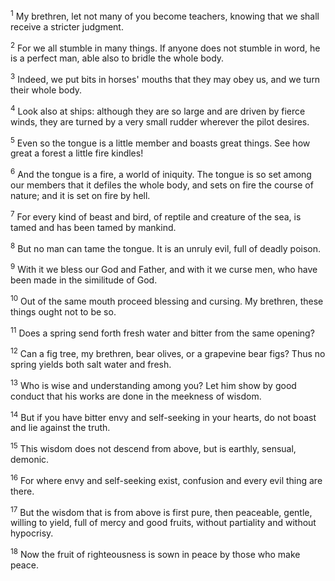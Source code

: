 <sup>1</sup> 
My brethren, let not many of you become teachers, knowing that we shall receive a stricter judgment. 

<sup>2</sup> 
For we all stumble in many things. If anyone does not stumble in word, he is a perfect man, able also to bridle the whole body. 

<sup>3</sup> 
Indeed, we put bits in horses' mouths that they may obey us, and we turn their whole body. 

<sup>4</sup> 
Look also at ships: although they are so large and are driven by fierce winds, they are turned by a very small rudder wherever the pilot desires. 

<sup>5</sup> 
Even so the tongue is a little member and boasts great things. See how great a forest a little fire kindles! 

<sup>6</sup> 
And the tongue is a fire, a world of iniquity. The tongue is so set among our members that it defiles the whole body, and sets on fire the course of nature; and it is set on fire by hell. 

<sup>7</sup> 
For every kind of beast and bird, of reptile and creature of the sea, is tamed and has been tamed by mankind. 

<sup>8</sup> 
But no man can tame the tongue. It is an unruly evil, full of deadly poison. 

<sup>9</sup> 
With it we bless our God and Father, and with it we curse men, who have been made in the similitude of God. 

<sup>10</sup> 
Out of the same mouth proceed blessing and cursing. My brethren, these things ought not to be so. 

<sup>11</sup> 
Does a spring send forth fresh water and bitter from the same opening? 

<sup>12</sup> 
Can a fig tree, my brethren, bear olives, or a grapevine bear figs? Thus no spring yields both salt water and fresh.

<sup>13</sup> 
Who is wise and understanding among you? Let him show by good conduct that his works are done in the meekness of wisdom. 

<sup>14</sup> 
But if you have bitter envy and self-seeking in your hearts, do not boast and lie against the truth. 

<sup>15</sup> 
This wisdom does not descend from above, but is earthly, sensual, demonic. 

<sup>16</sup> 
For where envy and self-seeking exist, confusion and every evil thing are there. 

<sup>17</sup> 
But the wisdom that is from above is first pure, then peaceable, gentle, willing to yield, full of mercy and good fruits, without partiality and without hypocrisy. 

<sup>18</sup> 
Now the fruit of righteousness is sown in peace by those who make peace.